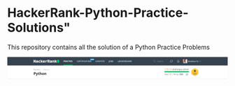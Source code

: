 # HackerRank-Python-Practice-Solutions" 

This repository contains all the solution of a Python Practice Problems

![Here is my Python Score](python.png)
